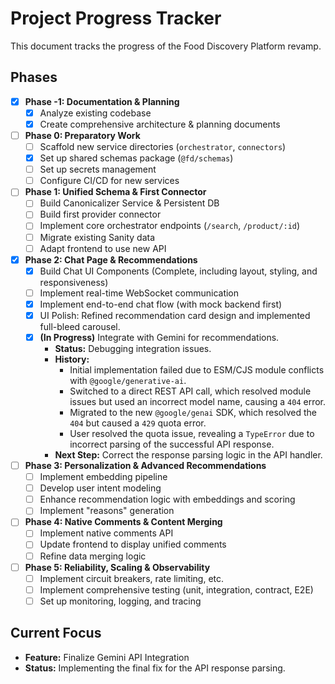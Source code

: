 # Project Progress Tracker

This document tracks the progress of the Food Discovery Platform revamp.

## Phases

- [x] **Phase -1: Documentation & Planning**
  - [x] Analyze existing codebase
  - [x] Create comprehensive architecture & planning documents

- [ ] **Phase 0: Preparatory Work**
  - [ ] Scaffold new service directories (`orchestrator`, `connectors`)
  - [x] Set up shared schemas package (`@fd/schemas`)
  - [ ] Set up secrets management
  - [ ] Configure CI/CD for new services

- [ ] **Phase 1: Unified Schema & First Connector**
  - [ ] Build Canonicalizer Service & Persistent DB
  - [ ] Build first provider connector
  - [ ] Implement core orchestrator endpoints (`/search`, `/product/:id`)
  - [ ] Migrate existing Sanity data
  - [ ] Adapt frontend to use new API

- [x] **Phase 2: Chat Page & Recommendations**
  - [x] Build Chat UI Components (Complete, including layout, styling, and responsiveness)
  - [ ] Implement real-time WebSocket communication
  - [x] Implement end-to-end chat flow (with mock backend first)
  - [x] UI Polish: Refined recommendation card design and implemented full-bleed carousel.
  - [x] **(In Progress)** Integrate with Gemini for recommendations.
    - **Status:** Debugging integration issues.
    - **History:**
        - Initial implementation failed due to ESM/CJS module conflicts with `@google/generative-ai`.
        - Switched to a direct REST API call, which resolved module issues but used an incorrect model name, causing a `404` error.
        - Migrated to the new `@google/genai` SDK, which resolved the `404` but caused a `429` quota error.
        - User resolved the quota issue, revealing a `TypeError` due to incorrect parsing of the successful API response.
    - **Next Step:** Correct the response parsing logic in the API handler.

- [ ] **Phase 3: Personalization & Advanced Recommendations**
  - [ ] Implement embedding pipeline
  - [ ] Develop user intent modeling
  - [ ] Enhance recommendation logic with embeddings and scoring
  - [ ] Implement "reasons" generation

- [ ] **Phase 4: Native Comments & Content Merging**
  - [ ] Implement native comments API
  - [ ] Update frontend to display unified comments
  - [ ] Refine data merging logic

- [ ] **Phase 5: Reliability, Scaling & Observability**
  - [ ] Implement circuit breakers, rate limiting, etc.
  - [ ] Implement comprehensive testing (unit, integration, contract, E2E)
  - [ ] Set up monitoring, logging, and tracing

## Current Focus

- **Feature:** Finalize Gemini API Integration
- **Status:** Implementing the final fix for the API response parsing.

